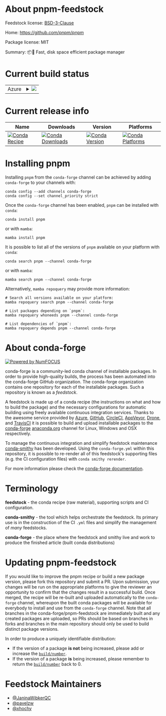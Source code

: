 About pnpm-feedstock
====================

Feedstock license: [BSD-3-Clause](https://github.com/conda-forge/pnpm-feedstock/blob/main/LICENSE.txt)

Home: https://github.com/pnpm/pnpm

Package license: MIT

Summary: 📦🚀 Fast, disk space efficient package manager

Current build status
====================


<table>
    
  <tr>
    <td>Azure</td>
    <td>
      <details>
        <summary>
          <a href="https://dev.azure.com/conda-forge/feedstock-builds/_build/latest?definitionId=18074&branchName=main">
            <img src="https://dev.azure.com/conda-forge/feedstock-builds/_apis/build/status/pnpm-feedstock?branchName=main">
          </a>
        </summary>
        <table>
          <thead><tr><th>Variant</th><th>Status</th></tr></thead>
          <tbody><tr>
              <td>linux_64_nodejs22</td>
              <td>
                <a href="https://dev.azure.com/conda-forge/feedstock-builds/_build/latest?definitionId=18074&branchName=main">
                  <img src="https://dev.azure.com/conda-forge/feedstock-builds/_apis/build/status/pnpm-feedstock?branchName=main&jobName=linux&configuration=linux%20linux_64_nodejs22" alt="variant">
                </a>
              </td>
            </tr><tr>
              <td>linux_64_nodejs24</td>
              <td>
                <a href="https://dev.azure.com/conda-forge/feedstock-builds/_build/latest?definitionId=18074&branchName=main">
                  <img src="https://dev.azure.com/conda-forge/feedstock-builds/_apis/build/status/pnpm-feedstock?branchName=main&jobName=linux&configuration=linux%20linux_64_nodejs24" alt="variant">
                </a>
              </td>
            </tr><tr>
              <td>linux_aarch64_nodejs22</td>
              <td>
                <a href="https://dev.azure.com/conda-forge/feedstock-builds/_build/latest?definitionId=18074&branchName=main">
                  <img src="https://dev.azure.com/conda-forge/feedstock-builds/_apis/build/status/pnpm-feedstock?branchName=main&jobName=linux&configuration=linux%20linux_aarch64_nodejs22" alt="variant">
                </a>
              </td>
            </tr><tr>
              <td>linux_aarch64_nodejs24</td>
              <td>
                <a href="https://dev.azure.com/conda-forge/feedstock-builds/_build/latest?definitionId=18074&branchName=main">
                  <img src="https://dev.azure.com/conda-forge/feedstock-builds/_apis/build/status/pnpm-feedstock?branchName=main&jobName=linux&configuration=linux%20linux_aarch64_nodejs24" alt="variant">
                </a>
              </td>
            </tr><tr>
              <td>osx_64_nodejs22</td>
              <td>
                <a href="https://dev.azure.com/conda-forge/feedstock-builds/_build/latest?definitionId=18074&branchName=main">
                  <img src="https://dev.azure.com/conda-forge/feedstock-builds/_apis/build/status/pnpm-feedstock?branchName=main&jobName=osx&configuration=osx%20osx_64_nodejs22" alt="variant">
                </a>
              </td>
            </tr><tr>
              <td>osx_64_nodejs24</td>
              <td>
                <a href="https://dev.azure.com/conda-forge/feedstock-builds/_build/latest?definitionId=18074&branchName=main">
                  <img src="https://dev.azure.com/conda-forge/feedstock-builds/_apis/build/status/pnpm-feedstock?branchName=main&jobName=osx&configuration=osx%20osx_64_nodejs24" alt="variant">
                </a>
              </td>
            </tr><tr>
              <td>osx_arm64_nodejs22</td>
              <td>
                <a href="https://dev.azure.com/conda-forge/feedstock-builds/_build/latest?definitionId=18074&branchName=main">
                  <img src="https://dev.azure.com/conda-forge/feedstock-builds/_apis/build/status/pnpm-feedstock?branchName=main&jobName=osx&configuration=osx%20osx_arm64_nodejs22" alt="variant">
                </a>
              </td>
            </tr><tr>
              <td>osx_arm64_nodejs24</td>
              <td>
                <a href="https://dev.azure.com/conda-forge/feedstock-builds/_build/latest?definitionId=18074&branchName=main">
                  <img src="https://dev.azure.com/conda-forge/feedstock-builds/_apis/build/status/pnpm-feedstock?branchName=main&jobName=osx&configuration=osx%20osx_arm64_nodejs24" alt="variant">
                </a>
              </td>
            </tr><tr>
              <td>win_64_nodejs22</td>
              <td>
                <a href="https://dev.azure.com/conda-forge/feedstock-builds/_build/latest?definitionId=18074&branchName=main">
                  <img src="https://dev.azure.com/conda-forge/feedstock-builds/_apis/build/status/pnpm-feedstock?branchName=main&jobName=win&configuration=win%20win_64_nodejs22" alt="variant">
                </a>
              </td>
            </tr><tr>
              <td>win_64_nodejs24</td>
              <td>
                <a href="https://dev.azure.com/conda-forge/feedstock-builds/_build/latest?definitionId=18074&branchName=main">
                  <img src="https://dev.azure.com/conda-forge/feedstock-builds/_apis/build/status/pnpm-feedstock?branchName=main&jobName=win&configuration=win%20win_64_nodejs24" alt="variant">
                </a>
              </td>
            </tr>
          </tbody>
        </table>
      </details>
    </td>
  </tr>
</table>

Current release info
====================

| Name | Downloads | Version | Platforms |
| --- | --- | --- | --- |
| [![Conda Recipe](https://img.shields.io/badge/recipe-pnpm-green.svg)](https://anaconda.org/conda-forge/pnpm) | [![Conda Downloads](https://img.shields.io/conda/dn/conda-forge/pnpm.svg)](https://anaconda.org/conda-forge/pnpm) | [![Conda Version](https://img.shields.io/conda/vn/conda-forge/pnpm.svg)](https://anaconda.org/conda-forge/pnpm) | [![Conda Platforms](https://img.shields.io/conda/pn/conda-forge/pnpm.svg)](https://anaconda.org/conda-forge/pnpm) |

Installing pnpm
===============

Installing `pnpm` from the `conda-forge` channel can be achieved by adding `conda-forge` to your channels with:

```
conda config --add channels conda-forge
conda config --set channel_priority strict
```

Once the `conda-forge` channel has been enabled, `pnpm` can be installed with `conda`:

```
conda install pnpm
```

or with `mamba`:

```
mamba install pnpm
```

It is possible to list all of the versions of `pnpm` available on your platform with `conda`:

```
conda search pnpm --channel conda-forge
```

or with `mamba`:

```
mamba search pnpm --channel conda-forge
```

Alternatively, `mamba repoquery` may provide more information:

```
# Search all versions available on your platform:
mamba repoquery search pnpm --channel conda-forge

# List packages depending on `pnpm`:
mamba repoquery whoneeds pnpm --channel conda-forge

# List dependencies of `pnpm`:
mamba repoquery depends pnpm --channel conda-forge
```


About conda-forge
=================

[![Powered by
NumFOCUS](https://img.shields.io/badge/powered%20by-NumFOCUS-orange.svg?style=flat&colorA=E1523D&colorB=007D8A)](https://numfocus.org)

conda-forge is a community-led conda channel of installable packages.
In order to provide high-quality builds, the process has been automated into the
conda-forge GitHub organization. The conda-forge organization contains one repository
for each of the installable packages. Such a repository is known as a *feedstock*.

A feedstock is made up of a conda recipe (the instructions on what and how to build
the package) and the necessary configurations for automatic building using freely
available continuous integration services. Thanks to the awesome service provided by
[Azure](https://azure.microsoft.com/en-us/services/devops/), [GitHub](https://github.com/),
[CircleCI](https://circleci.com/), [AppVeyor](https://www.appveyor.com/),
[Drone](https://cloud.drone.io/welcome), and [TravisCI](https://travis-ci.com/)
it is possible to build and upload installable packages to the
[conda-forge](https://anaconda.org/conda-forge) [anaconda.org](https://anaconda.org/)
channel for Linux, Windows and OSX respectively.

To manage the continuous integration and simplify feedstock maintenance
[conda-smithy](https://github.com/conda-forge/conda-smithy) has been developed.
Using the ``conda-forge.yml`` within this repository, it is possible to re-render all of
this feedstock's supporting files (e.g. the CI configuration files) with ``conda smithy rerender``.

For more information please check the [conda-forge documentation](https://conda-forge.org/docs/).

Terminology
===========

**feedstock** - the conda recipe (raw material), supporting scripts and CI configuration.

**conda-smithy** - the tool which helps orchestrate the feedstock.
                   Its primary use is in the construction of the CI ``.yml`` files
                   and simplify the management of *many* feedstocks.

**conda-forge** - the place where the feedstock and smithy live and work to
                  produce the finished article (built conda distributions)


Updating pnpm-feedstock
=======================

If you would like to improve the pnpm recipe or build a new
package version, please fork this repository and submit a PR. Upon submission,
your changes will be run on the appropriate platforms to give the reviewer an
opportunity to confirm that the changes result in a successful build. Once
merged, the recipe will be re-built and uploaded automatically to the
`conda-forge` channel, whereupon the built conda packages will be available for
everybody to install and use from the `conda-forge` channel.
Note that all branches in the conda-forge/pnpm-feedstock are
immediately built and any created packages are uploaded, so PRs should be based
on branches in forks and branches in the main repository should only be used to
build distinct package versions.

In order to produce a uniquely identifiable distribution:
 * If the version of a package **is not** being increased, please add or increase
   the [``build/number``](https://docs.conda.io/projects/conda-build/en/latest/resources/define-metadata.html#build-number-and-string).
 * If the version of a package **is** being increased, please remember to return
   the [``build/number``](https://docs.conda.io/projects/conda-build/en/latest/resources/define-metadata.html#build-number-and-string)
   back to 0.

Feedstock Maintainers
=====================

* [@JaninaWibkerQC](https://github.com/JaninaWibkerQC/)
* [@pavelzw](https://github.com/pavelzw/)
* [@xhochy](https://github.com/xhochy/)

